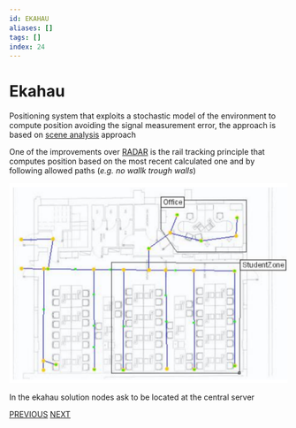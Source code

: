 ```yaml
---
id: EKAHAU
aliases: []
tags: []
index: 24
---
```


# Ekahau

Positioning system that exploits a stochastic model of the environment to compute position avoiding the signal measurement error, the approach is based on [scene analysis](mobile_systems/positioning_systems/base_techniques.md#scene%20analysis) approach

One of the improvements over [RADAR](pages/mobile_systems/positioning_systems/radar.md) is the rail tracking principle that computes position based on the most recent calculated one and by following allowed paths (*e.g. no wallk trough walls*)

![](assets/mobile_systems/Pasted%20image%2020240609160620.png)

In the ekahau solution nodes ask to be located at the central server

[PREVIOUS](pages/mobile_systems/positioning_systems/radar.md) [NEXT](pages/mobile_systems/positioning_systems/multiple_positioning_systems_solutions.md)
